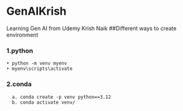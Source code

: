 # GenAIKrish
Learning Gen AI from Udemy Krish Naik
##Different ways to create environment
### 1.python
	• python -m venv myenv
	• myenv\scripts\activate
### 2.conda
      a. conda create -p venv python==3.12
      b. conda activate venv/
      
